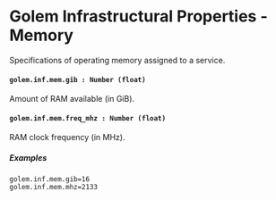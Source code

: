 # Golem Infrastructural Properties - Memory
Specifications of operating memory assigned to a service.

 #### `golem.inf.mem.gib : Number (float)`
Amount of RAM available (in GiB).

 #### `golem.inf.mem.freq_mhz : Number (float)`
RAM clock frequency (in MHz).

 ##### **Examples**

 ```
golem.inf.mem.gib=16
golem.inf.mem.mhz=2133
```